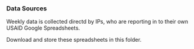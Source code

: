 ### Data Sources

Weekly data is collected directd by IPs, who are reporting in to their own USAID Google Spreadsheets. 

Download and store these spreadsheets in this folder.